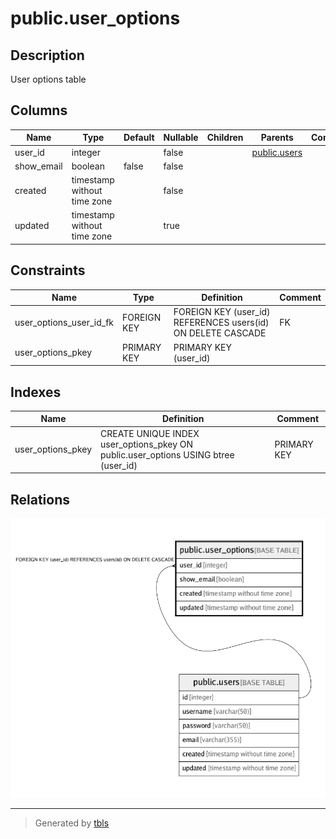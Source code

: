# public.user_options

## Description

User options table

## Columns

| Name | Type | Default | Nullable | Children | Parents | Comment |
| ---- | ---- | ------- | -------- | -------- | ------- | ------- |
| user_id | integer |  | false |  | [public.users](public.users.md) |  |
| show_email | boolean | false | false |  |  |  |
| created | timestamp without time zone |  | false |  |  |  |
| updated | timestamp without time zone |  | true |  |  |  |

## Constraints

| Name | Type | Definition | Comment |
| ---- | ---- | ---------- | ------- |
| user_options_user_id_fk | FOREIGN KEY | FOREIGN KEY (user_id) REFERENCES users(id) ON DELETE CASCADE | FK |
| user_options_pkey | PRIMARY KEY | PRIMARY KEY (user_id) |  |

## Indexes

| Name | Definition | Comment |
| ---- | ---------- | ------- |
| user_options_pkey | CREATE UNIQUE INDEX user_options_pkey ON public.user_options USING btree (user_id) | PRIMARY KEY |

## Relations

![er](public.user_options.png)

---

> Generated by [tbls](https://github.com/k1LoW/tbls)
